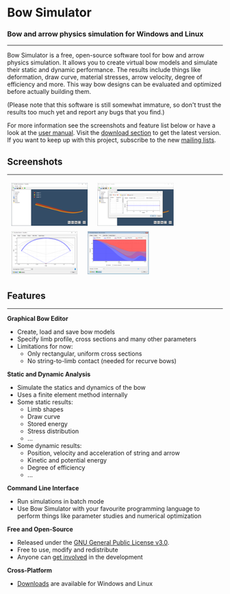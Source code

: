 # Bow Simulator
<h3>Bow and arrow physics simulation for Windows and Linux</h3>

---

Bow Simulator is a free, open-source software tool for bow and arrow physics simulation.
It allows you to create virtual bow models and simulate their static and dynamic performance.
The results include things like deformation, draw curve, material stresses, arrow velocity, degree of efficiency and more.
This way bow designs can be evaluated and optimized before actually building them.

(Please note that this software is still somewhat immature, so don't trust the results too much yet and report any bugs that you find.)

For more information see the screenshots and feature list below or have a look at the [user manual](resources.md). Visit the [download section](download.md) to get the latest version. If you want to keep up with this project, subscribe to the new [mailing lists](mailing-lists.md).

## Screenshots

---

<a href="../images/screenshot_01.png" ><img src="../images/screenshot_01_thumb.png" style="height: 100px; margin: 5px 10px 5px 10px"></a>
<a href="../images/screenshot_02.png" ><img src="../images/screenshot_02_thumb.png" style="height: 100px; margin: 5px 10px 5px 10px"></a>
<a href="../images/screenshot_03.png" ><img src="../images/screenshot_03_thumb.png" style="height: 100px; margin: 5px 10px 5px 10px"></a>
<a href="../images/screenshot_05.png" ><img src="../images/screenshot_05_thumb.png" style="height: 100px; margin: 5px 10px 5px 10px"></a>

## Features

---

**Graphical Bow Editor**

* Create, load and save bow models
* Specify limb profile, cross sections and many other parameters
* Limitations for now:
    * Only rectangular, uniform cross sections
    * No string-to-limb contact (needed for recurve bows)

**Static and Dynamic Analysis**

* Simulate the statics and dynamics of the bow
* Uses a finite element method internally
* Some static results:
    - Limb shapes
    - Draw curve
    - Stored energy
    - Stress distribution
    - ...
* Some dynamic results:
    - Position, velocity and acceleration of string and arrow
    - Kinetic and potential energy
    - Degree of efficiency
    - ...

**Command Line Interface**

* Run simulations in batch mode
* Use Bow Simulator with your favourite programming language to perform things like parameter studies and numerical optimization

<!--
**Fully Documented**

* [User Manual](resources.md#User Manual): Helps you getting started with the program.
* [Technical Documentation](resources.md#Technical Documentation): Detailed documentation of the internal simulation methods.
<br><br>
-->

**Free and Open-Source**

* Released under the [GNU General Public License v3.0](https://www.gnu.org/licenses/gpl.html).
* Free to use, modify and redistribute
* Anyone can [get involved](contributing.md) in the development

**Cross-Platform**

* [Downloads](download.md) are available for Windows and Linux
